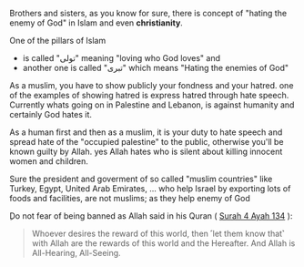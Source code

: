 Brothers and sisters, as you know for sure, there is concept of "hating the enemy of God" in
Islam and even **christianity**.

One of the pillars of Islam 
- is called "تولی" meaning "loving who God loves" and 
- another one is called "تبری" which means "Hating the enemies of God"


 As a muslim, you have to show publicly your fondness and your hatred. 
 one of the examples of showing hatred is express hatred through hate speech. 
 Currently whats going on in Palestine and Lebanon, is against humanity and certainly
 God hates it.

 As a human first and then as a muslim, it is your duty to hate speech and 
 spread hate of the "occupied palestine" to the public, otherwise you'll be known guilty by Allah. 
 yes Allah hates who is silent about killing innocent women and children. 

 Sure the president and goverment of so called "muslim countries" like Turkey, Egypt, United Arab Emirates, ... who help 
 Israel by exporting lots of foods and facilities, are not muslims; as they help enemy of God

 ِDo not fear of being banned as Allah said in his Quran ( [Surah 4 Ayah 134](https://quran.com/en/an-nisa/134) ):

> Whoever desires the reward of this world, then ˹let them know that˺ with Allah are the rewards of this world and the Hereafter. And Allah is All-Hearing, All-Seeing.

